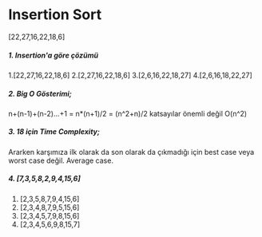 # Insertion Sort 
[22,27,16,22,18,6]
##### 1. Insertion'a göre çözümü
1.[22,27,16,22,18,6]
2.[2,27,16,22,18,6]
3.[2,6,16,22,18,27]
4.[2,6,16,18,22,27]

##### 2. Big O Gösterimi;
n+(n-1)+(n-2)...+1 = n*(n+1)/2 = (n^2+n)/2
katsayılar önemli değil 
O(n^2)

##### 3. 18 için Time Complexity;
Ararken karşımıza ilk olarak da son olarak da çıkmadığı için best case veya worst case değil. Average case. 

##### 4. [7,3,5,8,2,9,4,15,6]
1. [2,3,5,8,7,9,4,15,6]
2. [2,3,4,8,7,9,5,15,6]
3. [2,3,4,5,7,9,8,15,6]
4. [2,3,4,5,6,9,8,15,7]
 
